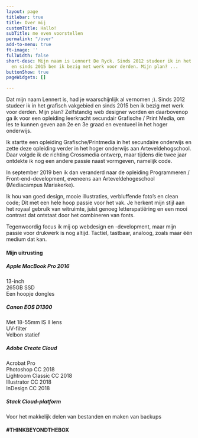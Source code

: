 ```yaml
---
layout: page
titlebar: true
title: Over mij
customTitle: Hallo!
subTitle: me even voorstellen
permalink: "/over"
add-to-menu: true
ft-image: ''
fullWidth: false
short-desc: Mijn naam is Lennert De Ryck. Sinds 2012 studeer ik in het grafisch vakgebied
  en sinds 2015 ben ik bezig met werk voor derden. Mijn plan? ...
buttonShow: true
pageWidgets: []

---
```

Dat mijn naam Lennert is, had je waarschijnlijk al vernomen ;). Sinds 2012 studeer ik in het grafisch vakgebied en sinds 2015 ben ik bezig met werk voor derden. Mijn plan? Zelfstandig web designer worden en daarbovenop ga ik voor een opleiding leerkracht secundair Grafische / Print Media, om les te kunnen geven aan 2e en 3e graad en eventueel in het hoger onderwijs.

Ik startte een opleiding Grafische/Printmedia in het secundaire onderwijs en zette deze opleiding verder in het hoger onderwijs aan Arteveldehogschool. Daar volgde ik de richting Crossmedia ontwerp, maar tijdens die twee jaar ontdekte ik nog een andere passie naast vormgeven, namelijk code.

In september 2019 ben ik dan veranderd naar de opleiding Programmeren / Front-end-development, eveneens aan Arteveldehogeschool (Mediacampus Mariakerke).

Ik hou van goed design, mooie illustraties, verbluffende foto’s en clean code; Dit met een hele hoop passie voor het vak. Je herkent mijn stijl aan het royaal gebruik van witruimte, juist genoeg letterspatiëring en een mooi contrast dat ontstaat door het combineren van fonts.

Tegenwoordig focus ik mij op webdesign en -development, maar mijn passie voor drukwerk is nog altijd. Tactiel, tastbaar, analoog, zoals maar één medium dat kan.

<h4>Mijn uitrusting</h4>

<div class="row"> <div class="col-12 col-md-6 mb-4"> <h5>Apple MacBook Pro 2016</h5> 13-inch <br> 265GB SSD <br> Een hoopje dongles  </div> <div class="col-12 col-md-6 mb-4"> <h5>Canon EOS D1300</h5> Met 18-55mm IS II lens<br> UV-filter<br> Velbon statief </div> </div> <div class="row"> <div class="col-12 col-md-6 mb-4"> <h5>Adobe Create Cloud</h5> Acrobat Pro<br> Photoshop CC 2018<br> Lightroom Classic CC 2018<br> Illustrator CC 2018<br> InDesign CC 2018 </div> <div class="col-12 col-md-6"> <h5>Stack Cloud-platform</h5> Voor het makkelijk delen van bestanden en maken van backups </div> </div>

<h4 class="fontw-300 lspacing-1 d-none">#THINKBEYONDTHEBOX</h4>